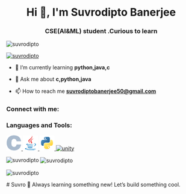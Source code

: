 <h1 align="center">Hi 👋, I'm Suvrodipto Banerjee</h1>
<h3 align="center">CSE(AI&ML) student .Curious to learn</h3>

<p align="left"> <img src="https://komarev.com/ghpvc/?username=suvrodipto&label=Profile%20views&color=0e75b6&style=flat" alt="suvrodipto" /> </p>

<p align="left"> <a href="https://github.com/ryo-ma/github-profile-trophy"><img src="https://github-profile-trophy.vercel.app/?username=suvrodipto" alt="suvrodipto" /></a> </p>

- 🌱 I’m currently learning **python,java,c**

- 💬 Ask me about **c,python,java**

- 📫 How to reach me **suvrodiptobanerjee50@gmail.com**

<h3 align="left">Connect with me:</h3>
<p align="left">
</p>

<h3 align="left">Languages and Tools:</h3>
<p align="left"> <a href="https://www.cprogramming.com/" target="_blank" rel="noreferrer"> <img src="https://raw.githubusercontent.com/devicons/devicon/master/icons/c/c-original.svg" alt="c" width="40" height="40"/> </a> <a href="https://www.java.com" target="_blank" rel="noreferrer"> <img src="https://raw.githubusercontent.com/devicons/devicon/master/icons/java/java-original.svg" alt="java" width="40" height="40"/> </a> <a href="https://www.python.org" target="_blank" rel="noreferrer"> <img src="https://raw.githubusercontent.com/devicons/devicon/master/icons/python/python-original.svg" alt="python" width="40" height="40"/> </a> <a href="https://unity.com/" target="_blank" rel="noreferrer"> <img src="https://www.vectorlogo.zone/logos/unity3d/unity3d-icon.svg" alt="unity" width="40" height="40"/> </a> </p>

<p><img align="left" src="https://github-readme-stats.vercel.app/api/top-langs?username=suvrodipto&show_icons=true&locale=en&layout=compact" alt="suvrodipto" /></p>

<p>&nbsp;<img align="center" src="https://github-readme-stats.vercel.app/api?username=suvrodipto&show_icons=true&locale=en" alt="suvrodipto" /></p>

<p><img align="center" src="https://github-readme-streak-stats.herokuapp.com/?user=suvrodipto&" alt="suvrodipto" /></p>
# Suvro
🧠 Always learning something new! Let’s build something cool.
